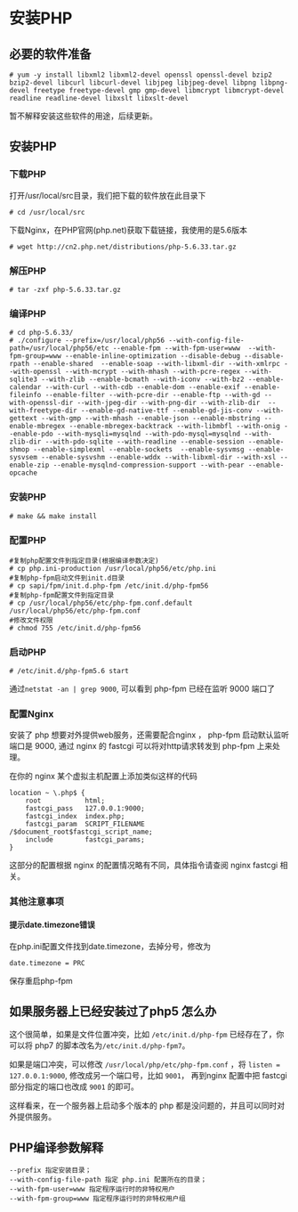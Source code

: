 # 安装PHP

## 必要的软件准备

```text
# yum -y install libxml2 libxml2-devel openssl openssl-devel bzip2 bzip2-devel libcurl libcurl-devel libjpeg libjpeg-devel libpng libpng-devel freetype freetype-devel gmp gmp-devel libmcrypt libmcrypt-devel readline readline-devel libxslt libxslt-devel
```

暂不解释安装这些软件的用途，后续更新。

## 安装PHP

### 下载PHP

 打开/usr/local/src目录，我们把下载的软件放在此目录下

```text
# cd /usr/local/src
```

 下载Nginx，在PHP官网\(php.net\)获取下载链接，我使用的是5.6版本

```text
# wget http://cn2.php.net/distributions/php-5.6.33.tar.gz
```

### 解压PHP

```text
# tar -zxf php-5.6.33.tar.gz
```

### 编译PHP

```text
# cd php-5.6.33/
# ./configure --prefix=/usr/local/php56 --with-config-file-path=/usr/local/php56/etc --enable-fpm --with-fpm-user=www  --with-fpm-group=www --enable-inline-optimization --disable-debug --disable-rpath --enable-shared  --enable-soap --with-libxml-dir --with-xmlrpc --with-openssl --with-mcrypt --with-mhash --with-pcre-regex --with-sqlite3 --with-zlib --enable-bcmath --with-iconv --with-bz2 --enable-calendar --with-curl --with-cdb --enable-dom --enable-exif --enable-fileinfo --enable-filter --with-pcre-dir --enable-ftp --with-gd --with-openssl-dir --with-jpeg-dir --with-png-dir --with-zlib-dir  --with-freetype-dir --enable-gd-native-ttf --enable-gd-jis-conv --with-gettext --with-gmp --with-mhash --enable-json --enable-mbstring --enable-mbregex --enable-mbregex-backtrack --with-libmbfl --with-onig --enable-pdo --with-mysqli=mysqlnd --with-pdo-mysql=mysqlnd --with-zlib-dir --with-pdo-sqlite --with-readline --enable-session --enable-shmop --enable-simplexml --enable-sockets  --enable-sysvmsg --enable-sysvsem --enable-sysvshm --enable-wddx --with-libxml-dir --with-xsl --enable-zip --enable-mysqlnd-compression-support --with-pear --enable-opcache
```

### 安装PHP

```text
# make && make install
```

### 配置PHP

```text
#复制php配置文件到指定目录(根据编译参数决定)
# cp php.ini-production /usr/local/php56/etc/php.ini
#复制php-fpm启动文件到init.d目录
# cp sapi/fpm/init.d.php-fpm /etc/init.d/php-fpm56
#复制php-fpm配置文件到指定目录
# cp /usr/local/php56/etc/php-fpm.conf.default /usr/local/php56/etc/php-fpm.conf
#修改文件权限
# chmod 755 /etc/init.d/php-fpm56
```

### 启动PHP

```text
# /etc/init.d/php-fpm5.6 start
```

 通过`netstat -an | grep 9000`, 可以看到 php-fpm 已经在监听 9000 端口了

### 配置Nginx

 安装了 php 想要对外提供web服务，还需要配合nginx ， php-fpm 启动默认监听端口是 9000, 通过 nginx 的 fastcgi 可以将对http请求转发到 php-fpm 上来处理。

 在你的 nginx 某个虚拟主机配置上添加类似这样的代码

```text
location ~ \.php$ {
    root           html;
    fastcgi_pass   127.0.0.1:9000;
    fastcgi_index  index.php;
    fastcgi_param  SCRIPT_FILENAME  /$document_root$fastcgi_script_name;
    include        fastcgi_params;
}
```

 这部分的配置根据 nginx 的配置情况略有不同，具体指令请查阅 nginx fastcgi 相关。

### 其他注意事项

#### 提示date.timezone错误

在php.ini配置文件找到date.timezone，去掉分号，修改为

```text
date.timezone = PRC
```

保存重启php-fpm

## 如果服务器上已经安装过了php5 怎么办

这个很简单，如果是文件位置冲突，比如 `/etc/init.d/php-fpm` 已经存在了，你可以将 php7 的脚本改名为`/etc/init.d/php-fpm7`。

如果是端口冲突，可以修改 `/usr/local/php/etc/php-fpm.conf` ，将 `listen = 127.0.0.1:9000`, 修改成另一个端口号，比如 `9001`， 再到nginx 配置中把 fastcgi 部分指定的端口也改成 `9001` 的即可。

这样看来，在一个服务器上启动多个版本的 php 都是没问题的，并且可以同时对外提供服务。

## PHP编译参数解释

```text
--prefix 指定安装目录；
--with-config-file-path 指定 php.ini 配置所在的目录；
--with-fpm-user=www 指定程序运行时的非特权用户
--with-fpm-group=www 指定程序运行时的非特权用户组
```

